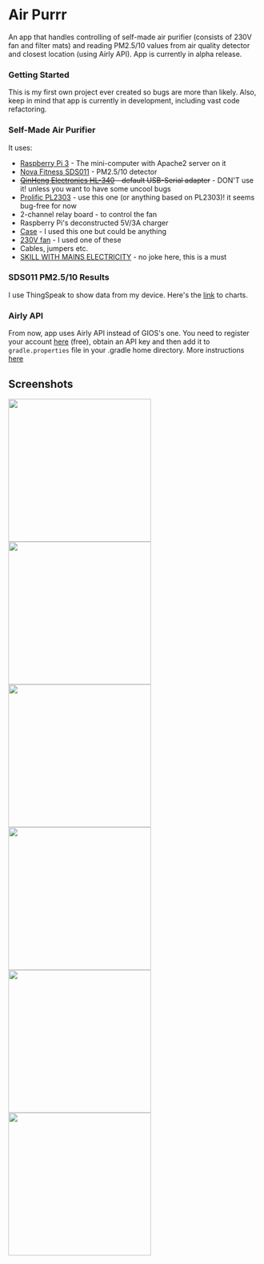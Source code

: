 # Air Purrr

An app that handles controlling of self-made air purifier (consists of 230V fan and filter mats) and reading PM2.5/10 values from air quality detector and closest location (using Airly API). App is currently in alpha release.

### Getting Started

This is my first own project ever created so bugs are more than likely. Also, keep in mind that app is currently in development, including vast code refactoring.

### Self-Made Air Purifier

It uses:
* [Raspberry Pi 3](https://www.raspberrypi.org/products/raspberry-pi-3-model-b/) - The mini-computer with Apache2 server on it
* [Nova Fitness SDS011](https://www.aliexpress.com/item/nova-PM-sensor-SDS011-High-precision-laser-pm2-5-air-quality-detection-sensor-module-Super-dust/32617788139.html?spm=a2g17.10010108.1000016.1.cfbe645O7s0gk&isOrigTitle=true) - PM2.5/10 detector
* ~~[QinHeng Electronics HL-340](https://www.aliexpress.com/item/nova-PM-sensor-SDS011-High-precision-laser-pm2-5-air-quality-detection-sensor-module-Super-dust/32617788139.html?spm=a2g17.10010108.1000016.1.cfbe645O7s0gk&isOrigTitle=true) - default USB-Serial adapter~~ - DON'T use it! unless you want to have some uncool bugs
* [Prolific PL2303](https://www.waveshare.com/product/PL2303-USB-UART-Board-type-A.htm) - use this one (or anything based on PL2303)! it seems bug-free for now
* 2-channel relay board - to control the fan
* Raspberry Pi's deconstructed 5V/3A charger
* [Case](http://allegro.pl/g750-obudowa-uniwersalna-z-abs-i7025164953.html) - I used this one but could be anything
* [230V fan](http://www.cata.es/en/catalog/a%C3%A9ration/tubular-extraction/duct-in-line/151?_locale=es&_region=lenguage.country.resto.europa) - I used one of these
* Cables, jumpers etc.
* [SKILL WITH MAINS ELECTRICITY](https://www.youtube.com/watch?v=sskSFYxzkpE) - no joke here, this is a must

### SDS011 PM2.5/10 Results

I use ThingSpeak to show data from my device. Here's the [link](https://thingspeak.com/channels/462987) to charts.

### Airly API

From now, app uses Airly API instead of GIOS's one. You need to register your account [here](https://developer.airly.eu) (free), obtain an API key and then add it to `gradle.properties` file in your .gradle home directory. More instructions [here](https://medium.com/code-better/hiding-api-keys-from-your-android-repository-b23f5598b906)

## Screenshots

<img src="https://i.imgur.com/pW3y7QT.png" width="285"> <img src="https://i.imgur.com/AaJY6o9.png" width="285"> <img src="https://i.imgur.com/mNsNVH2.png" width="285">
<img src="https://i.imgur.com/wPxHUAN.png" width="285"> <img src="https://i.imgur.com/UaosFkF.png" width="285"> <img src="https://i.imgur.com/xNHDOVQ.png" width="285">


